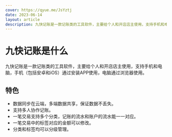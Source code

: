 ```yaml
---
cover: https://qyue.me/JsYztj
date: 2023-06-14
layout: article
description: 九快记账是一款记账类的工具软件，主要给个人和开店店主使用，支持手机和电脑，手机（包括安卓和iOS）通过安装APP使用，电脑通过浏览器使用。
---
```


# 九快记账是什么

九快记账是一款记账类的工具软件，主要给个人和开店店主使用，支持手机和电脑，手机（包括安卓和iOS）通过安装APP使用，电脑通过浏览器使用。

## 特色

- 数据同步在云端，多端数据共享，保证数据不丢失。
- 支持多人协作记账。
- 一笔交易支持多个分类，记账的流水和账户的流水能一一对应。
- 一笔交易中的标签对应的金额可以修改。
- 分类和标签均可以分级管理。